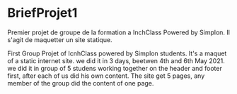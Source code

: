 # BriefProjet1
Premier projet de groupe de la formation a InchClass Powered by Simplon. Il s'agit de maquetter un site statique.

First Group Projet of IcnhClass powered by Simplon students. It's a maquet of a static internet site.
we did it in 3 days, beetwen 4th and 6th May 2021.
we did it in group of 5 studens working together on the header and footer first, after each of us did  his own content. 
The site get 5 pages, any member of the group did the content of one page.
